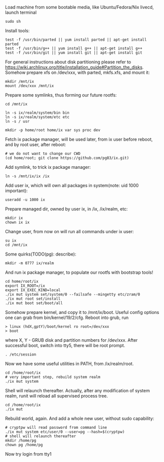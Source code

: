 Load machine from some bootable media, like Ubuntu/Fedora/Nix livecd, launch terminal

```
sudo sh
```

Install tools:

```
test -f /usr/bin/parted || yum install parted || apt-get install parted
test -f /usr/bin/g++ || yum install g++ || apt-get install g++
test -f /usr/bin/git || yum install git || apt-get install git
```

For general instructions about disk partitioning please refer to https://wiki.archlinux.org/title/installation_guide#Partition_the_disks.
Somehow prepare xfs on /dev/xxx, with parted, mkfs.xfs, and mount it:

```
mkdir /mnt/ix
mount /dev/xxx /mnt/ix
```

Prepare some symlinks, thus forming our future rootfs:

```
cd /mnt/ix

ln -s ix/realm/system/bin bin
ln -s ix/realm/system/etc etc
ln -s / usr

mkdir -p home/root home/ix var sys proc dev
```

Fetch ix package manager, will be used later, from ix user before reboot, and by root user, after reboot:

```
# we do not want to change our CWD
(cd home/root; git clone https://github.com/pg83/ix.git)
```

Add symlink, to trick ix package manager:

```
ln -s /mnt/ix/ix /ix
```

Add user ix, which will own all packages in system(note: uid 1000 important):

```
useradd -u 1000 ix
```

Prepare managed dir, owned by user ix, in /ix, /ix/realm, etc:

```
mkdir ix
chown ix ix
```

Change user, from now on will run all commands under ix user:

```
su ix
cd /mnt/ix
```

Some quirks(TODO(pg): describe):

```
mkdir -m 0777 ix/realm
```

And run ix package manager, to populate our rootfs with bootstrap tools!

```
cd home/root/ix
export IX_ROOT=/ix
export IX_EXEC_KIND=local
./ix mut system set/system/0 --failsafe --mingetty etc/zram/0
./ix mut root set/install
./ix mut boot set/boot/all
```

Somehow prepare kernel, and copy it to /mnt/ix/boot. Useful config options one can grab from bin/kernel/19/2/cfg. Reboot into grub, run

```
> linux (hdX,gptY)/boot/kernel ro root=/dev/xxx
> boot
```

where X, Y - GRUB disk and partition numbers for /dev/xxx.
After successful boot, switch into tty5, there will be root prompt.

```
. /etc/session
```

Now we have some useful utilities in PATH, from /ix/realm/root.

```
cd /home/root/ix
# very important step, rebuild system realm
./ix mut system
```

Shell will relaunch thereafter. Actually, after any modification of system realm, runit will reload all supervised process tree.

```
cd /home/root/ix
./ix mut
```

Rebuild world, again. And add a whole new user, without sudo capability:

```
# cryptpw will read password from command line
./ix mut system etc/user/0 --user=pg --hash=$(cryptpw)
# shell will relaunch thereafter
mkdir /home/pg
chown pg /home/pg
```

Now try login from tty1
